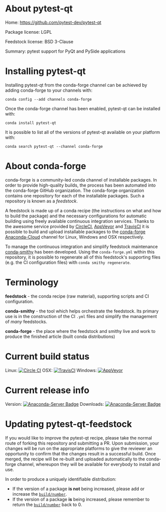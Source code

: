 About pytest-qt
===============

Home: https://github.com/pytest-dev/pytest-qt

Package license: LGPL

Feedstock license: BSD 3-Clause

Summary: pytest support for PyQt and PySide applications



Installing pytest-qt
====================

Installing pytest-qt from the conda-forge channel can be achieved by adding conda-forge to your channels with:

```
conda config --add channels conda-forge
```

Once the conda-forge channel has been enabled, pytest-qt can be installed with:

```
conda install pytest-qt
```

It is possible to list all of the versions of pytest-qt available on your platform with:

```
conda search pytest-qt --channel conda-forge
```


About conda-forge
=================

conda-forge is a community-led conda channel of installable packages.
In order to provide high-quality builds, the process has been automated into the
conda-forge GitHub organization. The conda-forge organization contains one repository 
for each of the installable packages. Such a repository is known as a *feedstock*.

A feedstock is made up of a conda recipe (the instructions on what and how to build
the package) and the necessary configurations for automatic building using freely
available continuous integration services. Thanks to the awesome service provided by
[CircleCI](https://circleci.com/), [AppVeyor](http://www.appveyor.com/)
and [TravisCI](https://travis-ci.org/) it is possible to build and upload installable
packages to the [conda-forge](https://anaconda.org/conda-forge)
[Anaconda-Cloud](http://docs.anaconda.org/) channel for Linux, Windows and OSX respectively.

To manage the continuous integration and simplify feedstock maintenance
[conda-smithy](http://github.com/conda-forge/conda-smithy) has been developed.
Using the ``conda-forge.yml`` within this repository, it is possible to regenerate all of
this feedstock's supporting files (e.g. the CI configuration files) with ``conda smithy regenerate``.


Terminology
===========

**feedstock** - the conda recipe (raw material), supporting scripts and CI configuration.

**conda-smithy** - the tool which helps orchestrate the feedstock.
                   Its primary use is in the construction of the CI ``.yml`` files
                   and simplify the management of *many* feedstocks.

**conda-forge** - the place where the feedstock and smithy live and work to
                  produce the finished article (built conda distributions)

Current build status
====================

Linux: [![Circle CI](https://circleci.com/gh/conda-forge/pytest-qt-feedstock.svg?style=svg)](https://circleci.com/gh/conda-forge/pytest-qt-feedstock)
OSX: [![TravisCI](https://travis-ci.org/conda-forge/pytest-qt-feedstock.svg?branch=master)](https://travis-ci.org/conda-forge/pytest-qt-feedstock) 
Windows: [![AppVeyor](https://ci.appveyor.com/api/projects/status/github/conda-forge/pytest-qt-feedstock?svg=True)](https://ci.appveyor.com/project/conda-forge/pytest-qt-feedstock/branch/master)

Current release info
====================
Version: [![Anaconda-Server Badge](https://anaconda.org/conda-forge/pytest-qt/badges/version.svg)](https://anaconda.org/conda-forge/pytest-qt)
Downloads: [![Anaconda-Server Badge](https://anaconda.org/conda-forge/pytest-qt/badges/downloads.svg)](https://anaconda.org/conda-forge/pytest-qt)


Updating pytest-qt-feedstock
============================

If you would like to improve the pytest-qt recipe, please take the normal
route of forking this repository and submitting a PR. Upon submission, your changes will
be run on the appropriate platforms to give the reviewer an opportunity to confirm that the
changes result in a successful build. Once merged, the recipe will be re-built and uploaded
automatically to the conda-forge channel, whereupon they will be available for everybody to
install and use.

In order to produce a uniquely identifiable distribution:
 * If the version of a package **is not** being increased, please add or increase
   the [``build/number``](http://conda.pydata.org/docs/building/meta-yaml.html#build-number-and-string). 
 * If the version of a package **is** being increased, please remember to return
   the [``build/number``](http://conda.pydata.org/docs/building/meta-yaml.html#build-number-and-string)
   back to 0.
